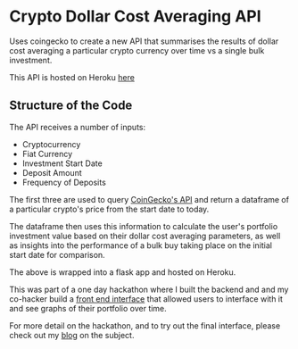 # Crypto Dollar Cost Averaging API

Uses coingecko to create a new API that summarises the results of dollar cost averaging a particular crypto currency over time vs a single bulk investment.

This API is hosted on Heroku [here](https://dca-crypto.herokuapp.com/)

## Structure of the Code
The API receives a number of inputs:
* Cryptocurrency
* Fiat Currency
* Investment Start Date
* Deposit Amount
* Frequency of Deposits

The first three are used to query [CoinGecko's API](https://www.coingecko.com/en/api) and return a dataframe of a particular crypto's price from the start date to today.

The dataframe then uses this information to calculate the user's portfolio investment value based on their dollar cost averaging parameters, as well as insights into the performance of a bulk buy taking place on the initial start date for comparison.

The above is wrapped into a flask app and hosted on Heroku.

This was part of a one day hackathon where I built the backend and and my co-hacker build a [front end interface](https://github.com/MintyFresh-2/dca-crypto) that allowed users to interface with it and see graphs of their portfolio over time.


For more detail on the hackathon, and to try out the final interface, please check out my [blog](https://local-optimum.github.io/local-optimum-blog/hackathons/2021/08/02/dollar-cost-avg-hackathon.html) on the subject.